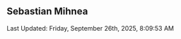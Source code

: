 <h2>Sebastian Mihnea</h2>

<!--RECENT_ACTIVITY:start-->
<!--RECENT_ACTIVITY:end-->
<!--RECENT_ACTIVITY:last_update-->
Last Updated: Friday, September 26th, 2025, 8:09:53 AM
<!--RECENT_ACTIVITY:last_update_end-->

<!---LOL-STATS-START-HERE--->
<!---LOL-STATS-END-HERE--->
